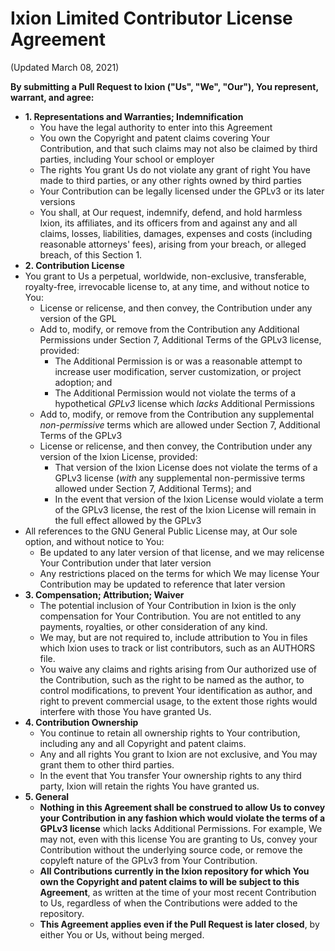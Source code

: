 # Ixion Limited Contributor License Agreement
(Updated March 08, 2021)

**By submitting a Pull Request to Ixion ("Us", "We", "Our"), You represent, warrant, and agree:**
* **1. Representations and Warranties; Indemnification**
  * You have the legal authority to enter into this Agreement
  * You own the Copyright and patent claims covering Your Contribution, and that such claims may not also be claimed by third parties, including Your school or employer
  * The rights You grant Us do not violate any grant of right You have made to third parties, or any other rights owned by third parties
  * Your Contribution can be legally licensed under the GPLv3 or its later versions
  * You shall, at Our request, indemnify, defend, and hold harmless Ixion, its affiliates, and its officers from and against any and all claims, losses, liabilities, damages, expenses and costs (including reasonable attorneys' fees), arising from your breach, or alleged breach, of this Section 1.
* **2. Contribution License**
* You grant to Us a perpetual, worldwide, non-exclusive, transferable, royalty-free, irrevocable license to, at any time, and without notice to You:
  * License or relicense, and then convey, the Contribution under any version of the GPL
  * Add to, modify, or remove from the Contribution any Additional Permissions under Section 7, Additional Terms of the GPLv3 license, provided:
    * The Additional Permission is or was a reasonable attempt to increase user modification, server customization, or project adoption; and 
    * The Additional Permission would not violate the terms of a hypothetical _GPLv3_ license which _lacks_ Additional Permissions
  * Add to, modify, or remove from the Contribution any supplemental _non-permissive_ terms which are allowed under Section 7, Additional Terms of the GPLv3
  * License or relicense, and then convey, the Contribution under any version of the Ixion License, provided:
  	* That version of the Ixion License does not violate the terms of a GPLv3 license (_with_ any supplemental non-permissive terms allowed under Section 7, Additional Terms); and
  	* In the event that version of the Ixion License would violate a term of the GPLv3 license, the rest of the Ixion License will remain in the full effect allowed by the GPLv3
* All references to the GNU General Public License may, at Our sole option, and without notice to You: 
	* Be updated to any later version of that license, and we may relicense Your Contribution under that later version
	* Any restrictions placed on the terms for which We may license Your Contribution may be updated to reference that later version
* **3. Compensation; Attribution; Waiver**
  * The potential inclusion of Your Contribution in Ixion is the only compensation for Your Contribution. You are not entitled to any payments, royalties, or other consideration of any kind.
  * We may, but are not required to, include attribution to You in files which Ixion uses to track or list contributors, such as an AUTHORS file.
  * You waive any claims and rights arising from Our authorized use of the Contribution, such as the right to be named as the author, to control modifications, to prevent Your identification as author, and right to prevent commercial usage, to the extent those rights would interfere with those You have granted Us.
* **4. Contribution Ownership**
  * You continue to retain all ownership rights to Your contribution, including any and all Copyright and patent claims.
  * Any and all rights You grant to Ixion are not exclusive, and You may grant them to other third parties.
  * In the event that You transfer Your ownership rights to any third party, Ixion will retain the rights You have granted us.
* **5. General**
  * **Nothing in this Agreement shall be construed to allow Us to convey your Contribution in any fashion which would violate the terms of a GPLv3 license** which lacks Additional Permissions. For example, We may not, even with this license You are granting to Us, convey your Contribution without the underlying source code, or remove the copyleft nature of the GPLv3 from Your Contribution.
  * **All Contributions currently in the Ixion repository for which You own the Copyright and patent claims to will be subject to this Agreement**, as written at the time of your most recent Contribution to Us, regardless of when the Contributions were added to the repository. 
  * **This Agreement applies even if the Pull Request is later closed**, by either You or Us, without being merged.
